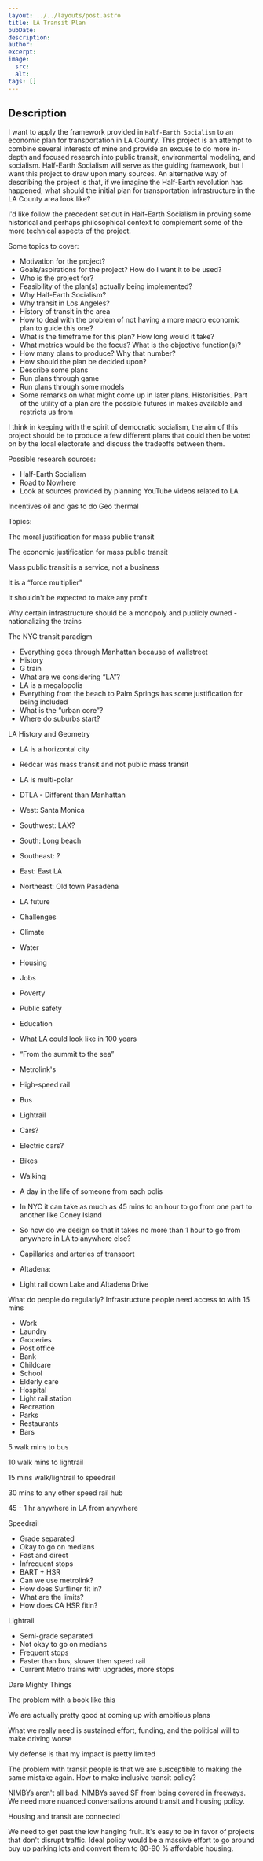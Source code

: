 ```yaml
---
layout: ../../layouts/post.astro
title: LA Transit Plan
pubDate: 
description: 
author: 
excerpt: 
image:
  src: 
  alt:
tags: []
---
```


## Description

I want to apply the framework provided in `Half-Earth Socialism` to an economic plan for transportation in LA County. This project is an attempt to combine several interests of mine and provide an excuse to do more in-depth and focused research into public transit, environmental modeling, and socialism. Half-Earth Socialism will serve as the guiding framework, but I want this project to draw upon many sources. An alternative way of describing the project is that, if we imagine the Half-Earth revolution has happened, what should the initial plan for transportation infrastructure in the LA County area look like?

I'd like follow the precedent set out in Half-Earth Socialism in proving some historical and perhaps philosophical context to complement some of the more technical aspects of the project.

Some topics to cover:

- Motivation for the project?
- Goals/aspirations for the project? How do I want it to be used?
- Who is the project for?
- Feasibility of the plan(s) actually being implemented?
- Why Half-Earth Socialism?
- Why transit in Los Angeles?
- History of transit in the area
- How to deal with the problem of not having a more macro economic plan to guide this one?
- What is the timeframe for this plan? How long would it take?
- What metrics would be the focus? What is the objective function(s)?
- How many plans to produce? Why that number?
- How should the plan be decided upon? 
- Describe some plans
- Run plans through game
- Run plans through some models
- Some remarks on what might come up in later plans. Historisities. Part of the utility of a plan are the possible futures in makes available and restricts us from

I think in keeping with the spirit of democratic socialism, the aim of this project should be to produce a few different plans that could then be voted on by the local electorate and discuss the tradeoffs between them.

Possible research sources:

- Half-Earth Socialism
- Road to Nowhere
- Look at sources provided by planning YouTube videos related to LA  

Incentives oil and gas to do Geo thermal

Topics:

The moral justification for mass public transit

The economic justification for mass public transit

Mass public transit is a service, not a business

It is a “force multiplier”

It shouldn't be expected to make any profit

Why certain infrastructure should be a monopoly and publicly owned - nationalizing the trains

The NYC transit paradigm

- Everything goes through Manhattan because of wallstreet
- History
- G train
- What are we considering “LA”?
- LA is a megalopolis
- Everything from the beach to Palm Springs has some justification for being included
- What is the “urban core”?
- Where do suburbs start?

LA History and Geometry
- LA is a horizontal city
- Redcar was mass transit and not public mass transit
- LA is multi-polar

- DTLA - Different than Manhattan
- West: Santa Monica
- Southwest: LAX?
- South: Long beach
- Southeast: ?
- East: East LA
- Northeast: Old town Pasadena

- LA future

- Challenges

- Climate
- Water
- Housing
- Jobs
- Poverty
- Public safety
- Education

- What LA could look like in 100 years

- “From the summit to the sea”

- Metrolink's
- High-speed rail
- Bus
- Lightrail
- Cars?
- Electric cars?
- Bikes
- Walking
- A day in the life of someone from each polis

- In NYC it can take as much as 45 mins to an hour to go from one part to another like Coney Island
- So how do we design so that it takes no more than 1 hour to go from anywhere in LA to anywhere else?

- Capillaries and arteries of transport
- Altadena:

- Light rail down Lake and Altadena Drive

What do people do regularly? Infrastructure people need access to with 15 mins

- Work
- Laundry
- Groceries
- Post office
- Bank
- Childcare
- School
- Elderly care
- Hospital
- Light rail station
- Recreation
- Parks
- Restaurants
- Bars

5 walk mins to bus

10 walk mins to lightrail

15 mins walk/lightrail to speedrail

30 mins to any other speed rail hub

45 - 1 hr anywhere in LA from anywhere

Speedrail

- Grade separated
- Okay to go on medians
- Fast and direct
- Infrequent stops
- BART + HSR
- Can we use metrolink?
- How does Surfliner fit in?
- What are the limits?
- How does CA HSR fitin?

Lightrail

- Semi-grade separated
- Not okay to go on medians
- Frequent stops
- Faster than bus, slower then speed rail
- Current Metro trains with upgrades, more stops

Dare Mighty Things

The problem with a book like this

We are actually pretty good at coming up with ambitious plans

What we really need is sustained effort, funding, and the political will to make driving worse

My defense is that my impact is pretty limited

The problem with transit people is that we are susceptible to making the same mistake again. How to make inclusive transit policy?

NIMBYs aren't all bad. NIMBYs saved SF from being covered in freeways. We need more nuanced conversations around transit and housing policy.

Housing and transit are connected

We need to get past the low hanging fruit. It's easy to be in favor of projects that don't disrupt traffic. Ideal policy would be a massive effort to go around buy up parking lots and convert them to 80-90 % affordable housing.